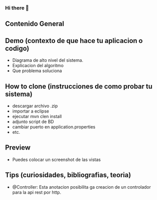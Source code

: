 ### Hi there 👋


## Contenido General
## Demo (contexto de que hace tu aplicacion o codigo)
  - Diagrama de alto nivel del sistema.
  - Explicacion del algoritmo
  - Que problema soluciona
  
## How to clone (instrucciones de como probar tu sistema)
  - descargar archivo .zip
  - importar a eclipse
  - ejecutar mvn clen install
  - adjunto script de BD
  - cambiar puerto en application.properties
  - etc.
  
##  Preview
  - Puedes colocar un screenshot de las vistas
  
## Tips (curiosidades, bibliografias, teoria)
  - @Controller: Esta anotacion posibilita ga creacion de un controlador para la api rest por http.


<!--
**ViloriaUrdaneta/ViloriaUrdaneta** is a ✨ _special_ ✨ repository because its `README.md` (this file) appears on your GitHub profile.

Here are some ideas to get you started:

- 🔭 I’m currently working on ...
- 🌱 I’m currently learning ...
- 👯 I’m looking to collaborate on ...
- 🤔 I’m looking for help with ...
- 💬 Ask me about ...
- 📫 How to reach me: ...
- 😄 Pronouns: ...
- ⚡ Fun fact: ...
-->
